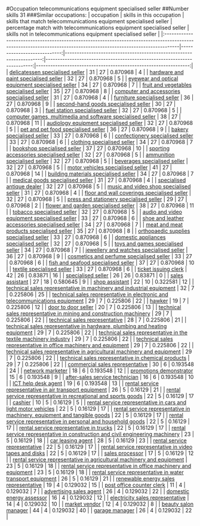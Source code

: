 #Occupation telecommunications equipment specialised seller
##Number skills 31
###Similar occupations:
| occupation                                                                                                                                                        |   skills in this occupation |   skills that match telecommunications equipment specialised seller |   percentage match with telecommunications equipment specialised seller |   skills not in telecommunications equipment specialised seller |
|:------------------------------------------------------------------------------------------------------------------------------------------------------------------|----------------------------:|--------------------------------------------------------------------:|------------------------------------------------------------------------:|----------------------------------------------------------------:|
| [delicatessen specialised seller](delicatessen_specialised_seller.md)                                                                                             |                          31 |                                                                  27 |                                                                0.870968 |                                                               4 |
| [hardware and paint specialised seller](hardware_and_paint_specialised_seller.md)                                                                                 |                          32 |                                                                  27 |                                                                0.870968 |                                                               5 |
| [eyewear and optical equipment specialised seller](eyewear_and_optical_equipment_specialised_seller.md)                                                           |                          34 |                                                                  27 |                                                                0.870968 |                                                               7 |
| [fruit and vegetables specialised seller](fruit_and_vegetables_specialised_seller.md)                                                                             |                          35 |                                                                  27 |                                                                0.870968 |                                                               8 |
| [computer and accessories specialised seller](computer_and_accessories_specialised_seller.md)                                                                     |                          31 |                                                                  27 |                                                                0.870968 |                                                               4 |
| [furniture specialised seller](furniture_specialised_seller.md)                                                                                                   |                          36 |                                                                  27 |                                                                0.870968 |                                                               9 |
| [second-hand goods specialised seller](second-hand_goods_specialised_seller.md)                                                                                   |                          30 |                                                                  27 |                                                                0.870968 |                                                               3 |
| [fuel station specialised seller](fuel_station_specialised_seller.md)                                                                                             |                          32 |                                                                  27 |                                                                0.870968 |                                                               5 |
| [computer games, multimedia and software specialised seller](computer_games,_multimedia_and_software_specialised_seller.md)                                       |                          38 |                                                                  27 |                                                                0.870968 |                                                              11 |
| [audiology equipment specialised seller](audiology_equipment_specialised_seller.md)                                                                               |                          32 |                                                                  27 |                                                                0.870968 |                                                               5 |
| [pet and pet food specialised seller](pet_and_pet_food_specialised_seller.md)                                                                                     |                          36 |                                                                  27 |                                                                0.870968 |                                                               9 |
| [bakery specialised seller](bakery_specialised_seller.md)                                                                                                         |                          33 |                                                                  27 |                                                                0.870968 |                                                               6 |
| [confectionery specialised seller](confectionery_specialised_seller.md)                                                                                           |                          33 |                                                                  27 |                                                                0.870968 |                                                               6 |
| [clothing specialised seller](clothing_specialised_seller.md)                                                                                                     |                          34 |                                                                  27 |                                                                0.870968 |                                                               7 |
| [bookshop specialised seller](bookshop_specialised_seller.md)                                                                                                     |                          37 |                                                                  27 |                                                                0.870968 |                                                              10 |
| [sporting accessories specialised seller](sporting_accessories_specialised_seller.md)                                                                             |                          32 |                                                                  27 |                                                                0.870968 |                                                               5 |
| [ammunition specialised seller](ammunition_specialised_seller.md)                                                                                                 |                          32 |                                                                  27 |                                                                0.870968 |                                                               5 |
| [beverages specialised seller](beverages_specialised_seller.md)                                                                                                   |                          32 |                                                                  27 |                                                                0.870968 |                                                               5 |
| [motor vehicles specialised seller](motor_vehicles_specialised_seller.md)                                                                                         |                          41 |                                                                  27 |                                                                0.870968 |                                                              14 |
| [building materials specialised seller](building_materials_specialised_seller.md)                                                                                 |                          34 |                                                                  27 |                                                                0.870968 |                                                               7 |
| [medical goods specialised seller](medical_goods_specialised_seller.md)                                                                                           |                          31 |                                                                  27 |                                                                0.870968 |                                                               4 |
| [specialised antique dealer](specialised_antique_dealer.md)                                                                                                       |                          32 |                                                                  27 |                                                                0.870968 |                                                               5 |
| [music and video shop specialised seller](music_and_video_shop_specialised_seller.md)                                                                             |                          31 |                                                                  27 |                                                                0.870968 |                                                               4 |
| [floor and wall coverings specialised seller](floor_and_wall_coverings_specialised_seller.md)                                                                     |                          32 |                                                                  27 |                                                                0.870968 |                                                               5 |
| [press and stationery specialised seller](press_and_stationery_specialised_seller.md)                                                                             |                          29 |                                                                  27 |                                                                0.870968 |                                                               2 |
| [flower and garden specialised seller](flower_and_garden_specialised_seller.md)                                                                                   |                          38 |                                                                  27 |                                                                0.870968 |                                                              11 |
| [tobacco specialised seller](tobacco_specialised_seller.md)                                                                                                       |                          32 |                                                                  27 |                                                                0.870968 |                                                               5 |
| [audio and video equipment specialised seller](audio_and_video_equipment_specialised_seller.md)                                                                   |                          33 |                                                                  27 |                                                                0.870968 |                                                               6 |
| [shoe and leather accessories specialised seller](shoe_and_leather_accessories_specialised_seller.md)                                                             |                          34 |                                                                  27 |                                                                0.870968 |                                                               7 |
| [meat and meat products specialised seller](meat_and_meat_products_specialised_seller.md)                                                                         |                          35 |                                                                  27 |                                                                0.870968 |                                                               8 |
| [orthopaedic supplies specialised seller](orthopaedic_supplies_specialised_seller.md)                                                                             |                          33 |                                                                  27 |                                                                0.870968 |                                                               6 |
| [domestic appliances specialised seller](domestic_appliances_specialised_seller.md)                                                                               |                          32 |                                                                  27 |                                                                0.870968 |                                                               5 |
| [toys and games specialised seller](toys_and_games_specialised_seller.md)                                                                                         |                          34 |                                                                  27 |                                                                0.870968 |                                                               7 |
| [jewellery and watches specialised seller](jewellery_and_watches_specialised_seller.md)                                                                           |                          36 |                                                                  27 |                                                                0.870968 |                                                               9 |
| [cosmetics and perfume specialised seller](cosmetics_and_perfume_specialised_seller.md)                                                                           |                          33 |                                                                  27 |                                                                0.870968 |                                                               6 |
| [fish and seafood specialised seller](fish_and_seafood_specialised_seller.md)                                                                                     |                          37 |                                                                  27 |                                                                0.870968 |                                                              10 |
| [textile specialised seller](textile_specialised_seller.md)                                                                                                       |                          33 |                                                                  27 |                                                                0.870968 |                                                               6 |
| [ticket issuing clerk](ticket_issuing_clerk.md)                                                                                                                   |                          42 |                                                                  26 |                                                                0.83871  |                                                              16 |
| [specialised seller](specialised_seller.md)                                                                                                                       |                          26 |                                                                  26 |                                                                0.83871  |                                                               0 |
| [sales assistant](sales_assistant.md)                                                                                                                             |                          27 |                                                                  18 |                                                                0.580645 |                                                               9 |
| [shop assistant](shop_assistant.md)                                                                                                                               |                          22 |                                                                  10 |                                                                0.322581 |                                                              12 |
| [technical sales representative in machinery and industrial equipment](technical_sales_representative_in_machinery_and_industrial_equipment.md)                   |                          32 |                                                                   7 |                                                                0.225806 |                                                              25 |
| [technical sales representative in electronic and telecommunications equipment](technical_sales_representative_in_electronic_and_telecommunications_equipment.md) |                          29 |                                                                   7 |                                                                0.225806 |                                                              22 |
| [hawker](hawker.md)                                                                                                                                               |                          19 |                                                                   7 |                                                                0.225806 |                                                              12 |
| [door to door seller](door_to_door_seller.md)                                                                                                                     |                          20 |                                                                   7 |                                                                0.225806 |                                                              13 |
| [technical sales representative in mining and construction machinery](technical_sales_representative_in_mining_and_construction_machinery.md)                     |                          29 |                                                                   7 |                                                                0.225806 |                                                              22 |
| [technical sales representative](technical_sales_representative.md)                                                                                               |                          28 |                                                                   7 |                                                                0.225806 |                                                              21 |
| [technical sales representative in hardware, plumbing and heating equipment](technical_sales_representative_in_hardware,_plumbing_and_heating_equipment.md)       |                          29 |                                                                   7 |                                                                0.225806 |                                                              22 |
| [technical sales representative in the textile machinery industry](technical_sales_representative_in_the_textile_machinery_industry.md)                           |                          29 |                                                                   7 |                                                                0.225806 |                                                              22 |
| [technical sales representative in office machinery and equipment](technical_sales_representative_in_office_machinery_and_equipment.md)                           |                          29 |                                                                   7 |                                                                0.225806 |                                                              22 |
| [technical sales representative in agricultural machinery and equipment](technical_sales_representative_in_agricultural_machinery_and_equipment.md)               |                          29 |                                                                   7 |                                                                0.225806 |                                                              22 |
| [technical sales representative in chemical products](technical_sales_representative_in_chemical_products.md)                                                     |                          29 |                                                                   7 |                                                                0.225806 |                                                              22 |
| [commercial sales representative](commercial_sales_representative.md)                                                                                             |                          30 |                                                                   6 |                                                                0.193548 |                                                              24 |
| [network marketer](network_marketer.md)                                                                                                                           |                          18 |                                                                   6 |                                                                0.193548 |                                                              12 |
| [promotions demonstrator](promotions_demonstrator.md)                                                                                                             |                          15 |                                                                   6 |                                                                0.193548 |                                                               9 |
| [after-sales service technician](after-sales_service_technician.md)                                                                                               |                          16 |                                                                   6 |                                                                0.193548 |                                                              10 |
| [ICT help desk agent](ICT_help_desk_agent.md)                                                                                                                     |                          19 |                                                                   6 |                                                                0.193548 |                                                              13 |
| [rental service representative in air transport equipment](rental_service_representative_in_air_transport_equipment.md)                                           |                          26 |                                                                   5 |                                                                0.16129  |                                                              21 |
| [rental service representative in recreational and sports goods](rental_service_representative_in_recreational_and_sports_goods.md)                               |                          22 |                                                                   5 |                                                                0.16129  |                                                              17 |
| [cashier](cashier.md)                                                                                                                                             |                          10 |                                                                   5 |                                                                0.16129  |                                                               5 |
| [rental service representative in cars and light motor vehicles](rental_service_representative_in_cars_and_light_motor_vehicles.md)                               |                          22 |                                                                   5 |                                                                0.16129  |                                                              17 |
| [rental service representative in machinery, equipment and tangible goods](rental_service_representative_in_machinery,_equipment_and_tangible_goods.md)           |                          22 |                                                                   5 |                                                                0.16129  |                                                              17 |
| [rental service representative in personal and household goods](rental_service_representative_in_personal_and_household_goods.md)                                 |                          22 |                                                                   5 |                                                                0.16129  |                                                              17 |
| [rental service representative in trucks](rental_service_representative_in_trucks.md)                                                                             |                          22 |                                                                   5 |                                                                0.16129  |                                                              17 |
| [rental service representative in construction and civil engineering machinery](rental_service_representative_in_construction_and_civil_engineering_machinery.md) |                          23 |                                                                   5 |                                                                0.16129  |                                                              18 |
| [car leasing agent](car_leasing_agent.md)                                                                                                                         |                          28 |                                                                   5 |                                                                0.16129  |                                                              23 |
| [rental service representative](rental_service_representative.md)                                                                                                 |                          22 |                                                                   5 |                                                                0.16129  |                                                              17 |
| [rental service representative in video tapes and disks](rental_service_representative_in_video_tapes_and_disks.md)                                               |                          22 |                                                                   5 |                                                                0.16129  |                                                              17 |
| [sales processor](sales_processor.md)                                                                                                                             |                          17 |                                                                   5 |                                                                0.16129  |                                                              12 |
| [rental service representative in agricultural machinery and equipment](rental_service_representative_in_agricultural_machinery_and_equipment.md)                 |                          23 |                                                                   5 |                                                                0.16129  |                                                              18 |
| [rental service representative in office machinery and equipment](rental_service_representative_in_office_machinery_and_equipment.md)                             |                          23 |                                                                   5 |                                                                0.16129  |                                                              18 |
| [rental service representative in water transport equipment](rental_service_representative_in_water_transport_equipment.md)                                       |                          26 |                                                                   5 |                                                                0.16129  |                                                              21 |
| [renewable energy sales representative](renewable_energy_sales_representative.md)                                                                                 |                          19 |                                                                   4 |                                                                0.129032 |                                                              15 |
| [post office counter clerk](post_office_counter_clerk.md)                                                                                                         |                          11 |                                                                   4 |                                                                0.129032 |                                                               7 |
| [advertising sales agent](advertising_sales_agent.md)                                                                                                             |                          26 |                                                                   4 |                                                                0.129032 |                                                              22 |
| [domestic energy assessor](domestic_energy_assessor.md)                                                                                                           |                          16 |                                                                   4 |                                                                0.129032 |                                                              12 |
| [electricity sales representative](electricity_sales_representative.md)                                                                                           |                          14 |                                                                   4 |                                                                0.129032 |                                                              10 |
| [market vendor](market_vendor.md)                                                                                                                                 |                          12 |                                                                   4 |                                                                0.129032 |                                                               8 |
| [beauty salon manager](beauty_salon_manager.md)                                                                                                                   |                          44 |                                                                   4 |                                                                0.129032 |                                                              40 |
| [garage manager](garage_manager.md)                                                                                                                               |                          26 |                                                                   4 |                                                                0.129032 |                                                              22 |
